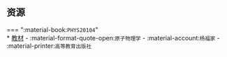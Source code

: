 ## 资源  
=== ":material-book:`PHYS20104`"  
    * [教材](https://api.mir6.com/api/lanzou?url=https://cqu-openlib.lanzout.com/i3DAZ2o4ky1g&down=true) - :material-format-quote-open:`原子物理学` - :material-account:`杨福家` - :material-printer:`高等教育出版社`  